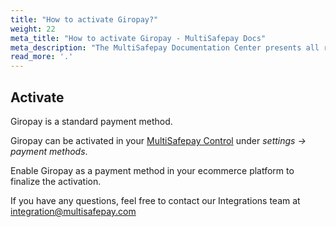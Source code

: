 ```yaml
---
title: "How to activate Giropay?"
weight: 22
meta_title: "How to activate Giropay - MultiSafepay Docs"
meta_description: "The MultiSafepay Documentation Center presents all relevant information about our Plugins and API. You can also find support pages for payment methods, tools and general questions as well as the contact details of our Support and Integration Teams."
read_more: '.'
---
```

## Activate
Giropay is a standard payment method. 

Giropay can be activated in your [MultiSafepay Control](https://merchant.multisafepay.com) under _settings → payment methods_.

Enable Giropay as a payment method in your ecommerce platform to finalize the activation.

If you have any questions, feel free to contact our Integrations team at <integration@multisafepay.com>
